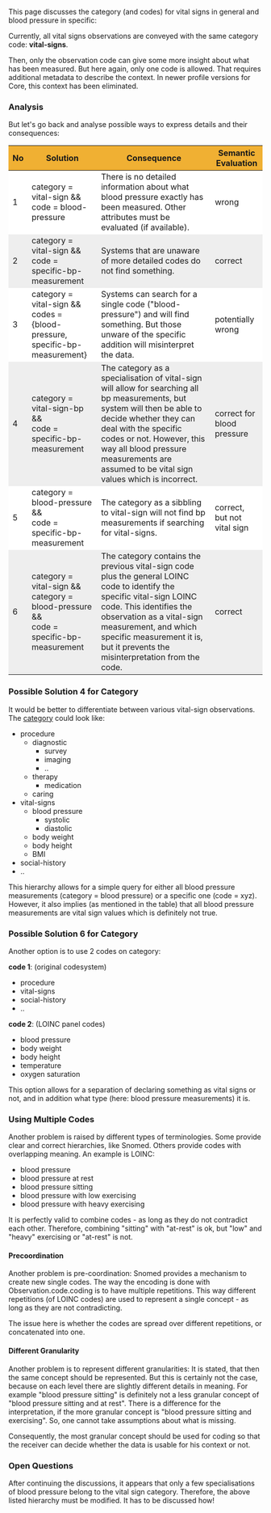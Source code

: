 <style>
table th {background: #f0b033}
table tr:nth-child(even) {background: #EEE}
table tr:nth-child(odd) {background: #FFF}
</style>

This page discusses the category (and codes) for vital signs in general and blood pressure in specific:

Currently, all vital signs observations are conveyed with the same category code: **vital-signs**.

Then, only the observation code can give some more insight about what has been measured. 
But here again, only one code is allowed. That requires additional metadata to describe the context.
In newer profile versions for Core, this context has been eliminated.

### Analysis

But let's go back and analyse possible ways to express details and their consequences:

| No | Solution | Consequence | Semantic Evaluation |
| --- | --- | --- | --- |
| 1 | category = vital-sign && <br/>code = blood-pressure | There is no detailed information about what blood pressure exactly has been measured. Other attributes must be evaluated (if available). | wrong |
| 2 | category = vital-sign && <br/>code = specific-bp-measurement | Systems that are unaware of more detailed codes do not find something. | correct |
| 3 | category = vital-sign && <br/>codes = {blood-pressure, specific-bp-measurement} | Systems can search for a single code ("blood-pressure") and will find something. But those unware of the specific addition will misinterpret the data. | potentially wrong |
| 4 | category = vital-sign-bp && <br/>code = specific-bp-measurement | The category as a specialisation of vital-sign will allow for searching all bp measurements, but system will then be able to decide whether they can deal with the specific codes or not. However, this way all blood pressure measurements are assumed to be vital sign values which is incorrect. | correct for blood pressure |
| 5 | category = blood-pressure && <br/>code = specific-bp-measurement | The category as a sibbling to vital-sign will not find bp measurements if searching for vital-signs. | correct, but not vital sign |
| 6 | category = vital-sign && <br/>category = blood-pressure && <br/>code = specific-bp-measurement | The category contains the previous vital-sign code plus the general LOINC code to identify the specific vital-sign LOINC code. This identifies the observation as a vital-sign measurement, and which specific measurement it is, but it prevents the misinterpretation from the code. | correct |

### Possible Solution 4 for Category

It would be better to differentiate between various vital-sign observations.
The [category](CodeSystem-ObservationCategory.html) could look like:

* procedure
  * diagnostic
    * survey
	* imaging
	* ..
  * therapy
    * medication
  * caring
* vital-signs
  * blood pressure
    * systolic
    * diastolic
  * body weight
  * body height
  * BMI
* social-history
* ..

This hierarchy allows for a simple query for either all blood pressure measurements (category = blood pressure)
or a specific one (code = xyz).
However, it also implies (as mentioned in the table) that all blood pressure measurements are vital sign values
which is definitely not true.

### Possible Solution 6 for Category

Another option is to use 2 codes on category:

**code 1**: (original codesystem)

* procedure
* vital-signs
* social-history
* ..

**code 2**: (LOINC panel codes)

* blood pressure
* body weight
* body height
* temperature
* oxygen saturation

This option allows for a separation of declaring something as vital signs or not, and in addition 
what type (here: blood pressure measurements) it is.

### Using Multiple Codes

Another problem is raised by different types of terminologies.
Some provide clear and correct hierarchies, like Snomed.
Others provide codes with overlapping meaning. An example is LOINC:

* blood pressure
* blood pressure at rest
* blood pressure sitting
* blood pressure with low exercising
* blood pressure with heavy exercising

It is perfectly valid to combine codes - as long as they do not contradict each other.
Therefore, combining "sitting" with "at-rest" is ok, but "low" and "heavy" exercising or "at-rest" is not.

#### Precoordination

Another problem is pre-coordination: Snomed provides a mechanism to create new single codes.
The way the encoding is done with Observation.code.coding is to have multiple repetitions.
This way different repetitions (of LOINC codes) are used to represent a single concept - as long as
they are not contradicting.

The issue here is whether the codes are spread over different repetitions, or concatenated into one.

#### Different Granularity

Another problem is to represent different granularities:
It is stated, that then the same concept should be represented.
But this is certainly not the case, because on each level there are slightly different details in meaning.
For example "blood pressure sitting" is definitely not a less granular concept of "blood pressure sitting and at rest".
There is a difference for the interpretation, if the more granular concept is "blood pressure sitting and exercising".
So, one cannot take assumptions about what is missing.

Consequently, the most granular concept should be used for coding so that the receiver can decide whether the data
is usable for his context or not.

### Open Questions

After continuing the discussions, it appears that only a few specialisations of blood pressure belong to the vital sign category.
Therefore, the above listed hierarchy must be modified. It has to be discussed how!

